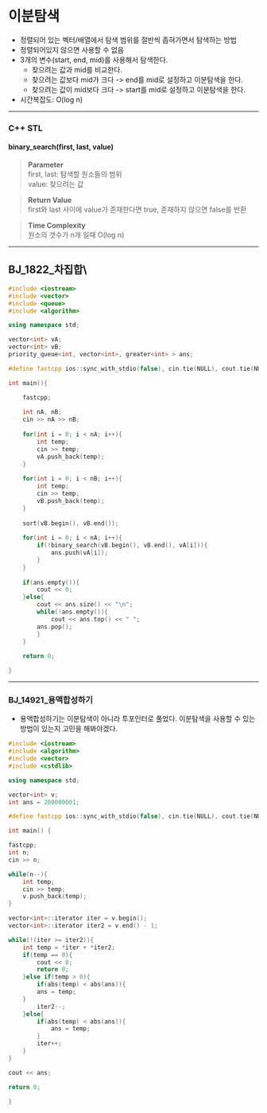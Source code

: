 # 이분탐색
- 정렬되어 있는 벡터/배열에서 탐색 범위를 절반씩 좁혀가면서 탐색하는 방법
- 정렬되어있지 않으면 사용할 수 없음
- 3개의 변수(start, end, mid)를 사용해서 탐색한다.
    - 찾으려는 값과 mid를 비교한다.
    - 찾으려는 값보다 mid가 크다 -> end를 mid로 설정하고 이분탐색을 한다.
    - 찾으려는 값이 mid보다 크다 -> start를 mid로 설정하고 이분탐색을 한다.
- 시간복잡도: O(log n)

---

### C++ STL

#### **binary_search(first, last, value)**

>**Parameter**<br/>
>first, last: 탐색할 원소들의 범위<br/>
>value: 찾으려는 값

>**Return Value**<br/>
>first와 last 사이에 value가 존재한다면 true, 존재하지 않으면 false를 반환

>**Time Complexity**<br/>
>원소의 갯수가 n개 일때 O(log n)

---

## BJ_1822_차집합\
```c++
#include <iostream>
#include <vector>
#include <queue>
#include <algorithm>

using namespace std;

vector<int> vA;
vector<int> vB;
priority_queue<int, vector<int>, greater<int> > ans;

#define fastcpp ios::sync_with_stdio(false), cin.tie(NULL), cout.tie(NULL);

int main(){

	fastcpp;
	
	int nA, nB;
	cin >> nA >> nB;
	
	for(int i = 0; i < nA; i++){
		int temp;
		cin >> temp;
		vA.push_back(temp);
	}
	
	for(int i = 0; i < nB; i++){
		int temp;
		cin >> temp;
		vB.push_back(temp);
	}
	
	sort(vB.begin(), vB.end());
	
	for(int i = 0; i < nA; i++){
		if(!binary_search(vB.begin(), vB.end(), vA[i])){
			ans.push(vA[i]);
		}
	}
	
	if(ans.empty()){
		cout << 0;
	}else{
		cout << ans.size() << "\n";
		while(!ans.empty()){
			cout << ans.top() << " ";
		ans.pop();
		}
	}
	
	return 0;

}
```

---

### BJ_14921_용액합성하기
- 용액합성하기는 이분탐색이 아니라 투포인터로 풀었다. 이분탐색을 사용할 수 있는 방법이 있는지 고민을 해봐야겠다.
```c++
#include <iostream>
#include <algorithm>
#include <vector>
#include <cstdlib>

using namespace std;

vector<int> v;
int ans = 200000001;

#define fastcpp ios::sync_with_stdio(false), cin.tie(NULL), cout.tie(NULL);

int main() {

fastcpp;
int n;
cin >> n;

while(n--){
	int temp;
	cin >> temp;
	v.push_back(temp);
}

vector<int>::iterator iter = v.begin();
vector<int>::iterator iter2 = v.end() - 1;

while(!(iter >= iter2)){
	int temp = *iter + *iter2;
	if(temp == 0){
		cout << 0;
		return 0;
	}else if(temp > 0){
		if(abs(temp) < abs(ans)){
		ans = temp;
	}
		iter2--;
	}else{
		if(abs(temp) < abs(ans)){
			ans = temp;
		}
		iter++;
	}
}

cout << ans;

return 0;

}

```
